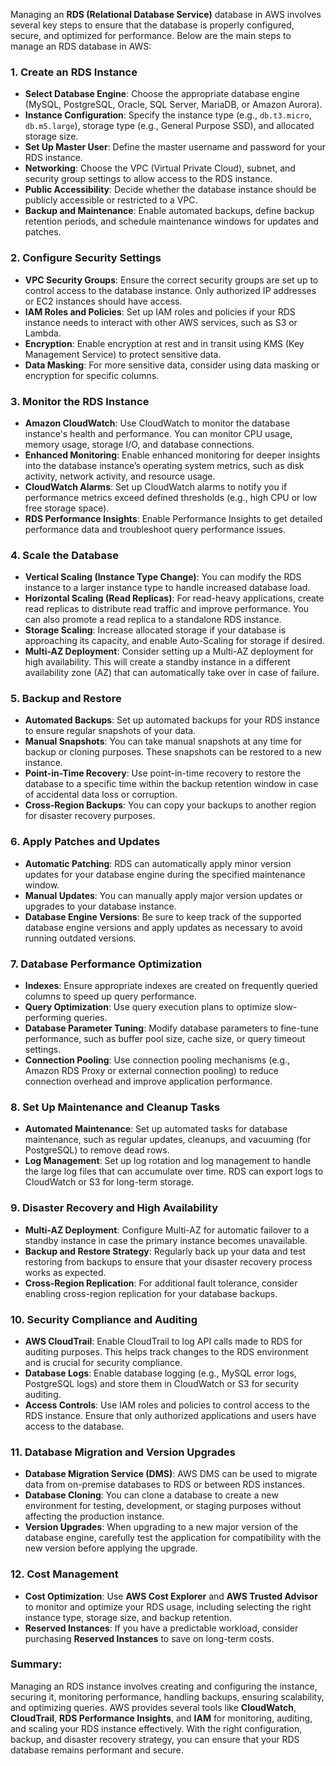 Managing an **RDS (Relational Database Service)** database in AWS involves several key steps to ensure that the database is properly configured, secure, and optimized for performance. Below are the main steps to manage an RDS database in AWS:

### 1. **Create an RDS Instance**
   - **Select Database Engine**: Choose the appropriate database engine (MySQL, PostgreSQL, Oracle, SQL Server, MariaDB, or Amazon Aurora).
   - **Instance Configuration**: Specify the instance type (e.g., `db.t3.micro`, `db.m5.large`), storage type (e.g., General Purpose SSD), and allocated storage size.
   - **Set Up Master User**: Define the master username and password for your RDS instance.
   - **Networking**: Choose the VPC (Virtual Private Cloud), subnet, and security group settings to allow access to the RDS instance.
   - **Public Accessibility**: Decide whether the database instance should be publicly accessible or restricted to a VPC.
   - **Backup and Maintenance**: Enable automated backups, define backup retention periods, and schedule maintenance windows for updates and patches.

### 2. **Configure Security Settings**
   - **VPC Security Groups**: Ensure the correct security groups are set up to control access to the database instance. Only authorized IP addresses or EC2 instances should have access.
   - **IAM Roles and Policies**: Set up IAM roles and policies if your RDS instance needs to interact with other AWS services, such as S3 or Lambda.
   - **Encryption**: Enable encryption at rest and in transit using KMS (Key Management Service) to protect sensitive data.
   - **Data Masking**: For more sensitive data, consider using data masking or encryption for specific columns.

### 3. **Monitor the RDS Instance**
   - **Amazon CloudWatch**: Use CloudWatch to monitor the database instance's health and performance. You can monitor CPU usage, memory usage, storage I/O, and database connections.
   - **Enhanced Monitoring**: Enable enhanced monitoring for deeper insights into the database instance’s operating system metrics, such as disk activity, network activity, and resource usage.
   - **CloudWatch Alarms**: Set up CloudWatch alarms to notify you if performance metrics exceed defined thresholds (e.g., high CPU or low free storage space).
   - **RDS Performance Insights**: Enable Performance Insights to get detailed performance data and troubleshoot query performance issues.

### 4. **Scale the Database**
   - **Vertical Scaling (Instance Type Change)**: You can modify the RDS instance to a larger instance type to handle increased database load.
   - **Horizontal Scaling (Read Replicas)**: For read-heavy applications, create read replicas to distribute read traffic and improve performance. You can also promote a read replica to a standalone RDS instance.
   - **Storage Scaling**: Increase allocated storage if your database is approaching its capacity, and enable Auto-Scaling for storage if desired.
   - **Multi-AZ Deployment**: Consider setting up a Multi-AZ deployment for high availability. This will create a standby instance in a different availability zone (AZ) that can automatically take over in case of failure.

### 5. **Backup and Restore**
   - **Automated Backups**: Set up automated backups for your RDS instance to ensure regular snapshots of your data.
   - **Manual Snapshots**: You can take manual snapshots at any time for backup or cloning purposes. These snapshots can be restored to a new instance.
   - **Point-in-Time Recovery**: Use point-in-time recovery to restore the database to a specific time within the backup retention window in case of accidental data loss or corruption.
   - **Cross-Region Backups**: You can copy your backups to another region for disaster recovery purposes.

### 6. **Apply Patches and Updates**
   - **Automatic Patching**: RDS can automatically apply minor version updates for your database engine during the specified maintenance window.
   - **Manual Updates**: You can manually apply major version updates or upgrades to your database instance.
   - **Database Engine Versions**: Be sure to keep track of the supported database engine versions and apply updates as necessary to avoid running outdated versions.

### 7. **Database Performance Optimization**
   - **Indexes**: Ensure appropriate indexes are created on frequently queried columns to speed up query performance.
   - **Query Optimization**: Use query execution plans to optimize slow-performing queries.
   - **Database Parameter Tuning**: Modify database parameters to fine-tune performance, such as buffer pool size, cache size, or query timeout settings.
   - **Connection Pooling**: Use connection pooling mechanisms (e.g., Amazon RDS Proxy or external connection pooling) to reduce connection overhead and improve application performance.

### 8. **Set Up Maintenance and Cleanup Tasks**
   - **Automated Maintenance**: Set up automated tasks for database maintenance, such as regular updates, cleanups, and vacuuming (for PostgreSQL) to remove dead rows.
   - **Log Management**: Set up log rotation and log management to handle the large log files that can accumulate over time. RDS can export logs to CloudWatch or S3 for long-term storage.

### 9. **Disaster Recovery and High Availability**
   - **Multi-AZ Deployment**: Configure Multi-AZ for automatic failover to a standby instance in case the primary instance becomes unavailable.
   - **Backup and Restore Strategy**: Regularly back up your data and test restoring from backups to ensure that your disaster recovery process works as expected.
   - **Cross-Region Replication**: For additional fault tolerance, consider enabling cross-region replication for your database backups.

### 10. **Security Compliance and Auditing**
   - **AWS CloudTrail**: Enable CloudTrail to log API calls made to RDS for auditing purposes. This helps track changes to the RDS environment and is crucial for security compliance.
   - **Database Logs**: Enable database logging (e.g., MySQL error logs, PostgreSQL logs) and store them in CloudWatch or S3 for security auditing.
   - **Access Controls**: Use IAM roles and policies to control access to the RDS instance. Ensure that only authorized applications and users have access to the database.

### 11. **Database Migration and Version Upgrades**
   - **Database Migration Service (DMS)**: AWS DMS can be used to migrate data from on-premise databases to RDS or between RDS instances.
   - **Database Cloning**: You can clone a database to create a new environment for testing, development, or staging purposes without affecting the production instance.
   - **Version Upgrades**: When upgrading to a new major version of the database engine, carefully test the application for compatibility with the new version before applying the upgrade.

### 12. **Cost Management**
   - **Cost Optimization**: Use **AWS Cost Explorer** and **AWS Trusted Advisor** to monitor and optimize your RDS usage, including selecting the right instance type, storage size, and backup retention.
   - **Reserved Instances**: If you have a predictable workload, consider purchasing **Reserved Instances** to save on long-term costs.

### Summary:
Managing an RDS instance involves creating and configuring the instance, securing it, monitoring performance, handling backups, ensuring scalability, and optimizing queries. AWS provides several tools like **CloudWatch**, **CloudTrail**, **RDS Performance Insights**, and **IAM** for monitoring, auditing, and scaling your RDS instance effectively. With the right configuration, backup, and disaster recovery strategy, you can ensure that your RDS database remains performant and secure.